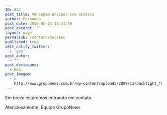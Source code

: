 ```yaml
---
ID: 812
post_title: Mensagem enviada com sucesso
author: Fernando
post_date: 2010-05-14 13:34:59
post_excerpt: ""
layout: page
permalink: /contato/sucesso
published: true
aktt_notify_twitter:
  - 'yes'
post_autor:
  - ""
post_destaques:
  - Nao
post_imagem:
  - >
    http://www.gruponews.com.br/wp-content/uploads/2009/11/backlight_faleconosco.jpg
---
```

Em breve estaremos entrando em contato.

Atenciosamente,
Equipe GrupoNews
